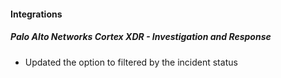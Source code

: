 
#### Integrations
##### Palo Alto Networks Cortex XDR - Investigation and Response
- Updated the option to filtered by the incident status
